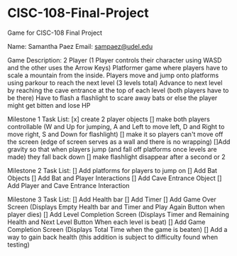 # CISC-108-Final-Project
Game for CISC-108 Final Project

Name: Samantha Paez
Email: sampaez@udel.edu

Game Description: 
2 Player (1 Player controls their character using WASD and the other uses the Arrow Keys) 
Platformer game where players have to scale a mountain from the inside.
Players move and jump onto platforms using parkour to reach the next level (3 levels total)
Advance to next level by reaching the cave entrance at the top of each level (both players have to be there)
Have to flash a flashlight to scare away bats or else the player might get bitten and lose HP

Milestone 1 Task List:
[x] create 2 player objects
[] make both players controllable
    (W and Up for jumping, A and Left to move left, D and Right to move right, S and Down for flashlight)
[] make it so players can't move off the screen 
    (edge of screen serves as a wall and there is no wrapping)
[]Add gravity so that when players jump (and fall off platforms once levels are made) they fall back down
[] make flashlight disappear after a second or 2

Milestone 2 Task List:
[] Add platforms for players to jump on
[] Add Bat Objects 
[] Add Bat and Player Interactions
[] Add Cave Entrance Object
[] Add Player and Cave Entrance Interaction

Milestone 3 Task List:
[] Add Health bar
[] Add Timer
[] Add Game Over Screen
    (Displays Empty Health bar and Timer and Play Again Button when player dies)
[] Add Level Completion Screen
    (Displays Timer and Remaining Health and Next Level Button When each level is beat)
[] Add Game Completion Screen
    (Displays Total Time when the game is beaten)
[] Add a way to gain back health (this addition is subject to difficulty found when testing)
